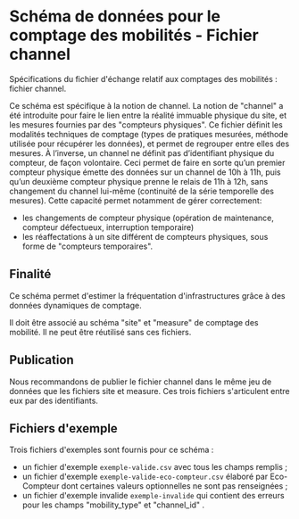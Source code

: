 # Schéma de données pour le comptage des mobilités - Fichier channel

Spécifications du fichier d'échange relatif aux comptages des mobilités : fichier channel.

Ce schéma est spécifique à la notion de channel.
La notion de "channel" a été introduite pour faire le lien entre la réalité immuable physique du site, et les mesures fournies par des "compteurs physiques".
Ce fichier définit les modalités techniques de comptage (types de pratiques mesurées, méthode utilisée pour récupérer les données), et permet de regrouper entre elles des mesures. À l’inverse, un channel ne définit pas d’identifiant physique du compteur, de façon volontaire.
Ceci permet de faire en sorte qu’un premier compteur physique émette des données sur un channel de 10h à 11h, puis qu’un deuxième compteur physique prenne le relais de 11h à 12h, sans changement du channel lui-même (continuité de la série temporelle des mesures).
Cette capacité permet notamment de gérer correctement:
- les changements de compteur physique (opération de maintenance, compteur défectueux, interruption temporaire)
- les réaffectations à un site différent de compteurs physiques, sous forme de "compteurs temporaires".

## Finalité

Ce schéma permet d'estimer la fréquentation d'infrastructures grâce à des données dynamiques de comptage.

Il doit être associé au schéma "site" et "measure" de comptage des mobilité. Il ne peut être réutilisé sans ces fichiers.

## Publication

Nous recommandons de publier le fichier channel dans le même jeu de données que les fichiers site et measure. Ces trois fichiers s'articulent entre eux par des identifiants.

## Fichiers d'exemple
Trois fichiers d'exemples sont fournis pour ce schéma :

- un fichier d'exemple `exemple-valide.csv` avec tous les champs remplis ;
- un fichier d'exemple `exemple-valide-eco-compteur.csv` élaboré par Eco-Compteur dont certaines valeurs optionnelles ne sont pas renseignées ;
- un fichier d'exemple invalide `exemple-invalide` qui contient des erreurs pour les champs "mobility_type" et "channel_id" .